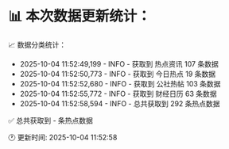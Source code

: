 📊 本次数据更新统计：
==========================

📈 数据分类统计：
- 2025-10-04 11:52:49,199 - INFO - 获取到 热点资讯 107 条数据
- 2025-10-04 11:52:50,773 - INFO - 获取到 今日热点 19 条数据
- 2025-10-04 11:52:52,680 - INFO - 获取到 公社热帖 103 条数据
- 2025-10-04 11:52:55,772 - INFO - 获取到 财经日历 63 条数据
- 2025-10-04 11:52:58,594 - INFO - 总共获取到 292 条热点数据

✅ 总共获取到 - 条热点数据

🕐 更新时间: 2025-10-04 11:52:58
